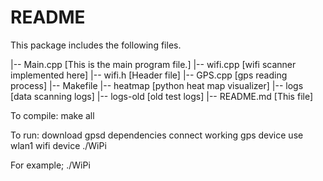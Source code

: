 README
======

This package includes the following files.

|-- Main.cpp [This is the main program file.]
|-- wifi.cpp [wifi scanner implemented here]
|-- wifi.h [Header file]
|-- GPS.cpp [gps reading process]
|-- Makefile
|-- heatmap [python heat map visualizer]
|-- logs [data scanning logs]
|-- logs-old [old test logs]
|-- README.md [This file]

To compile:
    make all

To run:
    download gpsd dependencies
    connect working gps device
    use wlan1 wifi device
    ./WiPi

For example;
    ./WiPi



